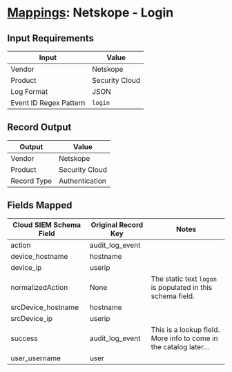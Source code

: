 # [Mappings](README.md): Netskope - Login

## Input Requirements

|Input|Value|
|-----|-----|
|Vendor|Netskope|
|Product|Security Cloud|
|Log Format|JSON|
|Event ID Regex Pattern|`login`|

## Record Output

|Output|Value|
|------|-----|
|Vendor|Netskope|
|Product|Security Cloud|
|Record Type|Authentication|

## Fields Mapped

|Cloud SIEM Schema Field|Original Record Key|Notes|
|-----------------------|-------------------|-----|
|action|audit_log_event||
|device_hostname|hostname||
|device_ip|userip||
|normalizedAction|None|The static text `logon` is populated in this schema field.|
|srcDevice_hostname|hostname||
|srcDevice_ip|userip||
|success|audit_log_event|This is a lookup field. More info to come in the catalog later...|
|user_username|user||

